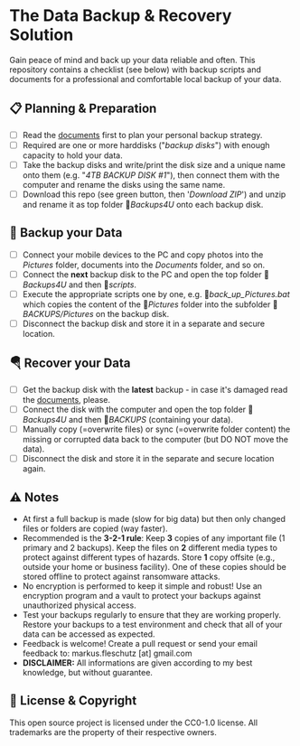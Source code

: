 The Data Backup & Recovery Solution
===================================

Gain peace of mind and back up your data reliable and often. This repository contains a checklist (see below) with backup scripts and documents for a professional and comfortable local backup of your data.

📋 Planning & Preparation
--------------------------
- [ ] Read the [documents](docs/) first to plan your personal backup strategy.
- [ ] Required are one or more harddisks ("*backup disks*") with enough capacity to hold your data.
- [ ] Take the backup disks and write/print the disk size and a unique name onto them (e.g. "*4TB BACKUP DISK #1*"), then connect them with the computer and rename the disks using the same name.
- [ ] Download this repo (see green button, then '*Download ZIP*') and unzip and rename it as top folder 📁*Backups4U* onto each backup disk.

💾 Backup your Data
--------------------
- [ ] Connect your mobile devices to the PC and copy photos into the *Pictures* folder, documents into the *Documents* folder, and so on.
- [ ] Connect the **next** backup disk to the PC and open the top folder 📁*Backups4U* and then 📁*scripts*.
- [ ] Execute the appropriate scripts one by one, e.g. 📄*back_up_Pictures.bat* which copies the content of the 📁*Pictures* folder into the subfolder 📁*BACKUPS/Pictures* on the backup disk.
- [ ] Disconnect the backup disk and store it in a separate and secure location.

🪂 Recover your Data
---------------------
- [ ] Get the backup disk with the **latest** backup - in case it's damaged read the [documents](docs/), please.
- [ ] Connect the disk with the computer and open the top folder 📁*Backups4U* and then 📁*BACKUPS* (containing your data).
- [ ] Manually copy (=overwrite files) or sync (=overwrite folder content) the missing or corrupted data back to the computer (but DO NOT move the data).
- [ ] Disconnect the disk and store it in the separate and secure location again.

⚠️ Notes
---------
* At first a full backup is made (slow for big data) but then only changed files or folders are copied (way faster).
* Recommended is the **3-2-1 rule**: Keep **3** copies of any important file (1 primary and 2 backups). Keep the files on **2** different media types to protect against different types of hazards. Store **1** copy offsite (e.g., outside your home or business facility). One of these copies should be stored offline to protect against ransomware attacks.
* No encryption is performed to keep it simple and robust! Use an encryption program and a vault to protect your backups against unauthorized physical access.
* Test your backups regularly to ensure that they are working properly. Restore your backups to a test environment and check that all of your data can be accessed as expected.
* Feedback is welcome! Create a pull request or send your email feedback to: markus.fleschutz [at] gmail.com
* **DISCLAIMER:** All informations are given according to my best knowledge, but without guarantee.

🤝 License & Copyright
-----------------------
This open source project is licensed under the CC0-1.0 license. All trademarks are the property of their respective owners.
